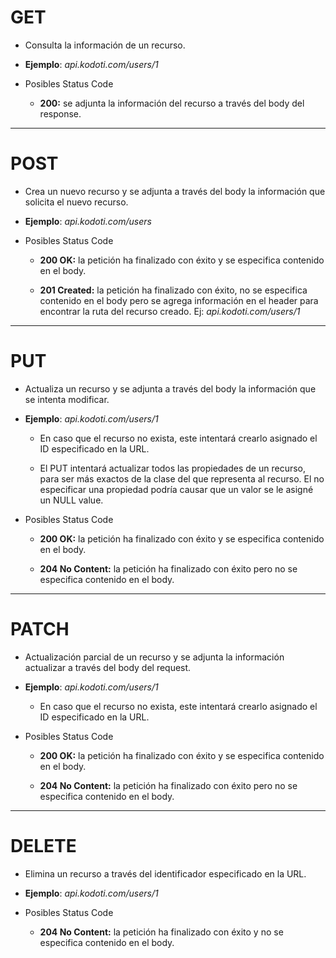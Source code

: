 # GET

- Consulta la información de un recurso.

- **Ejemplo**: _api.kodoti.com/users/1_

- Posibles Status Code

	- **200:** se adjunta la información del recurso a través del body del response.
---
# POST

- Crea un nuevo recurso y se adjunta a través del body la información que solicita el nuevo recurso.

- **Ejemplo**: _api.kodoti.com/users_

- Posibles Status Code

	- **200 OK:** la petición ha finalizado con éxito y se especifica contenido en el body.
    
	- **201 Created:** la petición ha finalizado con éxito, no se especifica contenido en el body pero se agrega información en el header para encontrar la ruta del recurso creado. Ej: _api.kodoti.com/users/1_ 
---
# PUT

- Actualiza un recurso y se adjunta a través del body la información que se intenta modificar.

- **Ejemplo**: _api.kodoti.com/users/1_

	- En caso que el recurso no exista, este intentará crearlo asignado el ID especificado en la URL.
    
	- El PUT intentará actualizar todos las propiedades de un recurso, para ser más exactos de la clase del que representa al recurso. El no especificar una propiedad podría causar que un valor se le asigné un NULL value.  

- Posibles Status Code

	- **200 OK:** la petición ha finalizado con éxito y se especifica contenido en el body.
    
	- **204 No Content:** la petición ha finalizado con éxito pero no se especifica contenido en el body.
---
# PATCH

- Actualización parcial de un recurso y se adjunta la información actualizar a través del body del request.

- **Ejemplo**: _api.kodoti.com/users/1_

	- En caso que el recurso no exista, este intentará crearlo asignado el ID especificado en la URL.

- Posibles Status Code

	- **200 OK:** la petición ha finalizado con éxito y se especifica contenido en el body.
    
	- **204 No Content:** la petición ha finalizado con éxito pero no se especifica contenido en el body.  
---
# DELETE

- Elimina un recurso a través del identificador especificado en la URL.

- **Ejemplo**: _api.kodoti.com/users/1_

- Posibles Status Code

	- **204 No Content:** la petición ha finalizado con éxito y no se especifica contenido en el body.